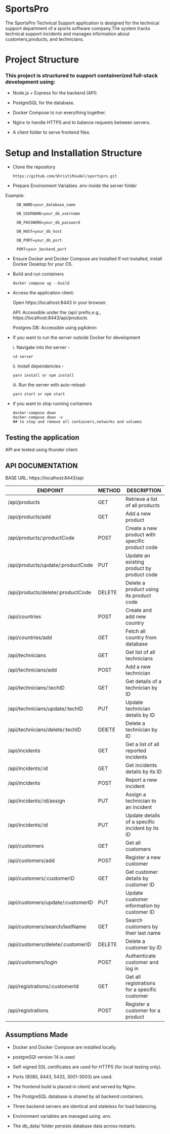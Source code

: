 # SportsPro

The SportsPro Technical Support application is designed for the technical support department of a sports software company.The system tracks technical support incidents and manages information about customers,products, and technicians.

# Project Structure
### This project is structured to support containerized full-stack development using:

- Node.js + Express for the backend (API).  

* PostgreSQL for the database.  

+ Docker Compose to run everything together.  

- Nginx to handle HTTPS and to balance requests between servers.  

* A client folder to serve frontend files.  

# Setup and Installation Structure  

+ Clone the repository

      https://github.com/ShristiPoudel/sportspro.git

+ Prepare Environment Variables .env inside the server folder

Example:

         DB_NAME=your_database_name 

         DB_USERNAME=your_db_username 
         
         DB_PASSWORD=your_db_password 
         
         DB_HOST=your_db_host 
         
         DB_PORT=your_db_port 
         
         PORT=your_backend_port

+ Ensure Docker and Docker Compose are Installed If not installed, install Docker Desktop for your OS.

+ Build and run containers

      docker compose up --build  

+ Access the application client:
  
  Open https://localhost:8443 in your browser.  

  API: Accessible under the /api/ prefix,e.g., https://localhost:8443/api/products  

  Postgres DB: Accessible using pgAdmin



+ If you want to run the server outside Docker for development

  i. Navigate into the server - 
          
      cd server   
          
  ii. Install dependencies - 
     
      yarn install or npm install   

          
  iii. Run the server with auto-reload- 
 
      yarn start or npm start  
          

+ if you want to stop running containers

      docker-compose down  
      docker-compose down -v 
      ## to stop and remove all containers,networks and volumes

## Testing the application
API are tested using thunder client.

## API DOCUMENTATION
BASE URL: https://localhost:8443/api

| ENDPOINT                         | METHOD | DESCRIPTION                                   |
|----------------------------------|-------|------------------------------------------------|
| /api/products                    | GET    | Retrieve a list of all products               |
| /api/products/add                 | GET    | Add a new product|
| /api/products/:productCode        | POST   | Create a new product with specific product code    |                   
| /api/products/update/:productCode | PUT    | Update an existing product by product code|
| /api/products/delete/:productCode | DELETE | Delete a product using its product code|
| /api/countries                    | POST   | Create and add new country|
| /api/countries/add                | GET    | Fetch all country from database| 
| /api/technicians                  | GET    | Get list of all technicians|
| /api/technicians/add              | POST   | Add a new technician|
| /api/technicians/:techID          | GET    | Get details of a technician by ID|
| /api/technicians/update/:techID   | PUT    | Update technician details by ID|
| /api/technicians/delete/:techID   | DElETE | Delete a technician by ID|
| /api/incidents                    | GET    | Get a list of all reported incidents|
| /api/incidents/:id	              | GET    | Get incidents details by its ID|
| /api/incidents                    | POST   | Report a new incident|
| /api/incidents/:id/assign         | PUT    | Assign a technician to an incident|
| /api/incidents/:id                | PUT    | Update details of a specific incident by its ID|
| /api/customers                    | GET    | Get all customers|
| /api/customers/add                | POST   | Register a new customer|
| /api/customers/:customerID        | GET    | Get customer details by customer ID|
| /api/customers/update/:customerID | PUT    | Update customer information by customer ID|
| /api/customers/search/lastName    | GET    | Search customers by their last name|
| /api/customers/delete/:customerID | DELETE | Delete a customer by ID|
| /api/customers/login              | POST   | Authenticate customer and log in|
| /api/registrations/:customerId    | GET    | Get all registrations for a specific customer|
| /api/registrations                | POST   | Register a customer for a product|


## Assumptions Made
- Docker and Docker Compose are installed locally.  
* postgreSQl version 14 is used  
+ Self-signed SSL certificates are used for HTTPS (for local testing only).
- Ports (8080, 8443, 5433, 3001-3003) are used.    
* The frontend build is placed in client/ and served by Nginx.  
+ The PostgreSQL database is shared by all backend containers.  
- Three backend servers are identical and stateless for load balancing.  
* Environment variables are managed using .env.  
+ The db_data/ folder persists database data across restarts.  
